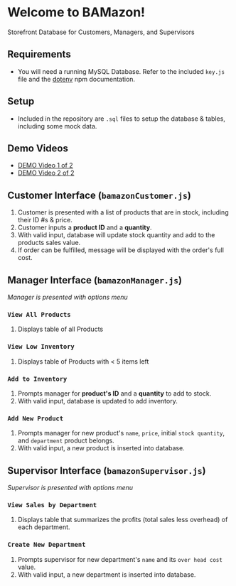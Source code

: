 # Welcome to BAMazon!
Storefront Database for Customers, Managers, and Supervisors

## Requirements
* You will need a running MySQL Database. 
Refer to the included `key.js` file and the [dotenv](https://www.npmjs.com/package/dotenv) npm documentation. 

## Setup
* Included in the repository are `.sql` files to setup the database & tables, including some mock data.

## Demo Videos
* [DEMO Video 1 of 2](https://drive.google.com/open?id=1r1ySxxurHJ3MIHqnx8JxVikLiMSkTj_W)  
* [DEMO Video 2 of 2](https://drive.google.com/open?id=1MxrscEutHIL7SUCdmLITeRqiNj4lGz05)


## Customer Interface (`bamazonCustomer.js`)
1. Customer is presented with a list of products that are in stock, including their ID #s & price.  
1. Customer inputs a **product ID** and a **quantity**.  
1. With valid input, database will update stock quantity and add to the products sales value.  
1. If order can be fulfilled, message will be displayed with the order's full cost.  


## Manager Interface (`bamazonManager.js`)
*Manager is presented with options menu*
### `View All Products`
1. Displays table of all Products  
### `View Low Inventory`
1. Displays table of Products with < 5 items left  
### `Add to Inventory`
1. Prompts manager for **product's ID** and a **quantity** to add to stock.  
1. With valid input, database is updated to add inventory.  
### `Add New Product`
1. Prompts manager for new product's `name`, `price`, initial `stock quantity`, and `department` product belongs.  
1. With valid input, a new product is inserted into database.  


## Supervisor Interface (`bamazonSupervisor.js`) 
*Supervisor is presented with options menu*
### `View Sales by Department`
1. Displays table that summarizes the profits (total sales less overhead) of each department.  
### `Create New Department`
1. Prompts supervisor for new department's `name` and its `over head cost` value.  
1. With valid input, a new department is inserted into database.  